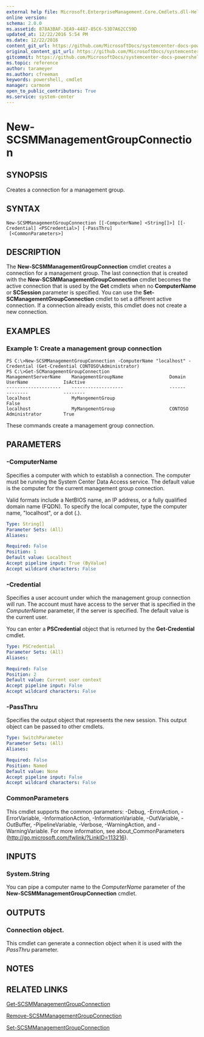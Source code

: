 ```yaml
---
external help file: Microsoft.EnterpriseManagement.Core.Cmdlets.dll-Help.xml
online version: 
schema: 2.0.0
ms.assetid: 878A3BAF-3EA9-4487-85C6-53D7A62CC59D
updated_at: 12/22/2016 5:54 PM
ms.date: 12/22/2016
content_git_url: https://github.com/MicrosoftDocs/systemcenter-docs-powershell/blob/master/systemcenter-cmdlets/SystemCenter2016/ServiceManagerCore/vlatest/New-SCSMManagementGroupConnection.md
original_content_git_url: https://github.com/MicrosoftDocs/systemcenter-docs-powershell/blob/master/systemcenter-cmdlets/SystemCenter2016/ServiceManagerCore/vlatest/New-SCSMManagementGroupConnection.md
gitcommit: https://github.com/MicrosoftDocs/systemcenter-docs-powershell/blob/17c3a51bd892aad46c731d9f381f0704b4815004/systemcenter-cmdlets/SystemCenter2016/ServiceManagerCore/vlatest/New-SCSMManagementGroupConnection.md
ms.topic: reference
author: tarameyer
ms.author: cfreeman
keywords: powershell, cmdlet
manager: carmonm
open_to_public_contributors: True
ms.service: system-center
---
```


# New-SCSMManagementGroupConnection

## SYNOPSIS
Creates a connection for a management group.

## SYNTAX

```
New-SCSMManagementGroupConnection [[-ComputerName] <String[]>] [[-Credential] <PSCredential>] [-PassThru]
 [<CommonParameters>]
```

## DESCRIPTION
The **New-SCSMManagementGroupConnection** cmdlet creates a connection for a management group.
The last connection that is created with the **New-SCSMManagementGroupConnection** cmdlet becomes the active connection that is used by the **Get** cmdlets when no **ComputerName** or **SCSession** parameter is specified.
You can use the **Set-SCManagementGroupConnection** cmdlet to set a different active connection.
If a connection already exists, this cmdlet does not create a new connection.

## EXAMPLES

### Example 1: Create a management group connection
```
PS C:\>New-SCSMManagementGroupConnection -ComputerName "localhost" -Credential (Get-Credential CONTOSO\Administrator)
PS C:\>Get-SCManagementGroupConnection
ManagementServerName    ManagementGroupName                 Domain          UserName             IsActive
--------------------    -------------------                 ------          --------             --------
localhost               MyMangementGroup                                                         False
localhost               MyMangementGroup                    CONTOSO         Administrator        True
```

These commands create a management group connection.

## PARAMETERS

### -ComputerName
Specifies a computer with which to establish a connection.
The computer must be running the System Center Data Access service.
The default value is the computer for the current management group connection.

Valid formats include a NetBIOS name, an IP address, or a fully qualified domain name (FQDN).
To specify the local computer, type the computer name, "localhost", or a dot (.).

```yaml
Type: String[]
Parameter Sets: (All)
Aliases: 

Required: False
Position: 1
Default value: Localhost
Accept pipeline input: True (ByValue)
Accept wildcard characters: False
```

### -Credential
Specifies a user account under which the management group connection will run.
The account must have access to the server that is specified in the *ComputerName* parameter, if the server is specified.
The default value is the current user.

You can enter a **PSCredential** object that is returned by the **Get-Credential** cmdlet.

```yaml
Type: PSCredential
Parameter Sets: (All)
Aliases: 

Required: False
Position: 2
Default value: Current user context
Accept pipeline input: False
Accept wildcard characters: False
```

### -PassThru
Specifies the output object that represents the new session.
This output object can be passed to other cmdlets.

```yaml
Type: SwitchParameter
Parameter Sets: (All)
Aliases: 

Required: False
Position: Named
Default value: None
Accept pipeline input: False
Accept wildcard characters: False
```

### CommonParameters
This cmdlet supports the common parameters: -Debug, -ErrorAction, -ErrorVariable, -InformationAction, -InformationVariable, -OutVariable, -OutBuffer, -PipelineVariable, -Verbose, -WarningAction, and -WarningVariable. For more information, see about_CommonParameters (http://go.microsoft.com/fwlink/?LinkID=113216).

## INPUTS

### System.String
You can pipe a computer name to the *ComputerName* parameter of the **New-SCSMManagementGroupConnection** cmdlet.

## OUTPUTS

### Connection object.
This cmdlet can generate a connection object when it is used with the *PassThru* parameter.

## NOTES

## RELATED LINKS

[Get-SCSMManagementGroupConnection](xref:SystemCenter2016/ServiceManagerCore/vlatest/Get-SCSMManagementGroupConnection.md)

[Remove-SCSMManagementGroupConnection](xref:SystemCenter2016/ServiceManagerCore/vlatest/Remove-SCSMManagementGroupConnection.md)

[Set-SCSMManagementGroupConnection](xref:SystemCenter2016/ServiceManagerCore/vlatest/Set-SCSMManagementGroupConnection.md)

